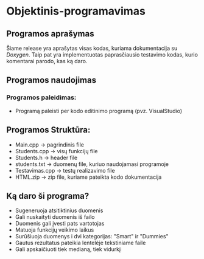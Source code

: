 # Objektinis-programavimas
## Programos aprašymas
Šiame release yra aprašytas visas kodas, kuriama dokumentacija su _Doxygen_.
Taip pat yra implementuotas paprasčiausio testavimo kodas, kurio komentarai parodo, kas ką daro.
## Programos naudojimas
### Programos paleidimas:
* Programą paleisti per kodo editinimo programą (pvz. VisualStudio)
## Programos Struktūra:
* Main.cpp -> pagrindinis file
* Students.cpp -> visų funkcijų file
* Students.h -> header file
* students.txt -> duomenų file, kuriuo naudojamasi programoje
* Testavimas.cpp -> testų realizavimo file
* HTML.zip -> zip file, kuriame pateikta kodo dokumentacija
## Ką daro ši programa?
* Sugeneruoja atsitiktinius duomenis
* Gali nuskaityti duomenis iš failo
* Duomenis gali įvesti pats vartotojas
* Matuoja funkcijų veikimo laikus
* Surūšiuoja duomenys i dvi kategorijas: "Smart" ir "Dummies"
* Gautus rezultatus pateikia lentelėje tekstiniame faile
* Gali apskaičiuoti tiek medianą, tiek vidurkį
